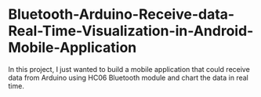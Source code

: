 # Bluetooth-Arduino-Receive-data-Real-Time-Visualization-in-Android-Mobile-Application
In this project, I just wanted to build a mobile application that could receive data from Arduino using HC06 Bluetooth module and chart the data in real time.
